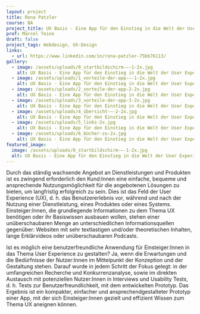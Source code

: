 ```yaml
---
layout: project
title: Rona Patzler
course: BA
project_title: UX Basis - Eine App für den Einstieg in die Welt der User Experience
prof: Marcel Teine
draft: false
project_tags: Webdesign, UX-Design
links:
  - url: https://www.linkedin.com/in/rona-patzler-75bb76113/
gallery:
  - image: /assets/uploads/0_startbildschirm-–-1-2x.jpg
    alt: UX Basis - Eine App für den Einstieg in die Welt der User Experience
  - image: /assets/uploads/1_vorteile-der-app-–-1-2x.jpg
    alt: UX Basis - Eine App für den Einstieg in die Welt der User Experience
  - image: /assets/uploads/2_vorteile-der-app-2-2x.jpg
    alt: UX Basis - Eine App für den Einstieg in die Welt der User Experience
  - image: /assets/uploads/3_vorteile-der-app-3-2x.jpg
    alt: UX Basis - Eine App für den Einstieg in die Welt der User Experience
  - image: /assets/uploads/4_übersicht-–-2-2x.jpg
    alt: UX Basis - Eine App für den Einstieg in die Welt der User Experience
  - image: /assets/uploads/5_links-2x.jpg
    alt: UX Basis - Eine App für den Einstieg in die Welt der User Experience
  - image: /assets/uploads/6_bücher-zu-2x.jpg
    alt: UX Basis - Eine App für den Einstieg in die Welt der User Experience
featured_image:
  image: /assets/uploads/0_startbildschirm-–-1-2x.jpg
  alt: UX Basis - Eine App für den Einstieg in die Welt der User Experience
---
```

Durch das ständig wachsende Angebot an Dienstleistungen und Produkten ist es zwingend erforderlich den Kund:Innen eine einfache, bequeme und ansprechende Nutzungsmöglichkeit für die angebotenen Lösungen zu bieten, um langfristig erfolgreich zu sein. Dies ist das Feld der User Experience (UX), d. h. das Benutzererlebnis vor, während und nach der Nutzung einer Dienstleistung, eines Produktes oder eines Systems.\
Einsteiger:Innen, die grundlegende Informationen zu dem Thema UX benötigen oder ihr Basiswissen ausbauen wollen, stehen einer unüberschaubaren Menge an unterschiedlichen Informationsquellen gegenüber: Websiten mit sehr textlastigen und/oder theoretischen Inhalten, lange Erklärvideos oder unüberschaubaren Podcasts.

Ist es möglich eine benutzerfreundliche Anwendung für Einsteiger:Innen in das Thema User Experience zu gestalten? Ja, wenn die Erwartungen und die Bedürfnisse der Nutzer:Innen im Mittelpunkt der Konzeption und der Gestaltung stehen. Darauf wurde in jedem Schritt der Fokus gelegt: in der umfangreichen Recherche und Konkurrenzanalyse, sowie im direkten Austausch mit potenziellen Nutzer:Innen in Interviews und Usability Tests, d. h. Tests zur Benutzerfreundlichkeit, mit dem entwickelten Prototyp. Das Ergebnis ist ein kompakter, einfacher und ansprechendgestalteter Prototyp einer App, mit der sich Einsteiger:Innen gezielt und effizient Wissen zum Thema UX aneignen können.